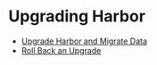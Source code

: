 # Upgrading Harbor

- [Upgrade Harbor and Migrate Data](upgrade_migrate_data.md)
- [Roll Back an Upgrade](roll_back_upgrade.md)
